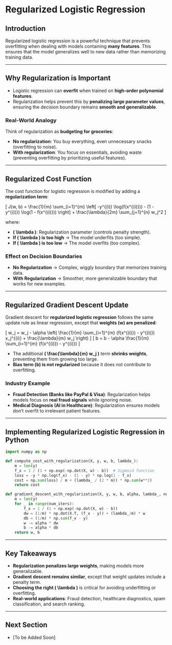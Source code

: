 # Regularized Logistic Regression

## Introduction
Regularized logistic regression is a powerful technique that prevents overfitting when dealing with models containing **many features**. This ensures that the model generalizes well to new data rather than memorizing training data.

---

## Why Regularization is Important
- Logistic regression can **overfit** when trained on **high-order polynomial features**.
- Regularization helps prevent this by **penalizing large parameter values**, ensuring the decision boundary remains **smooth and generalizable**.

### Real-World Analogy
Think of regularization as **budgeting for groceries**:
- **No regularization**: You buy everything, even unnecessary snacks (overfitting to noise).
- **With regularization**: You focus on essentials, avoiding waste (preventing overfitting by prioritizing useful features).

---

## Regularized Cost Function
The cost function for logistic regression is modified by adding a **regularization term**:

\[
J(w, b) = \frac{1}{m} \sum_{i=1}^{m} \left[ -y^{(i)} \log(f(x^{(i)})) - (1 - y^{(i)}) \log(1 - f(x^{(i)})) \right] + \frac{\lambda}{2m} \sum_{j=1}^{n} w_j^2
\]

where:
- **\( \lambda \)**: Regularization parameter (controls penalty strength).
- **If \( \lambda \) is too high** → The model underfits (too simple).
- **If \( \lambda \) is too low** → The model overfits (too complex).

### Effect on Decision Boundaries
- **No Regularization** → Complex, wiggly boundary that memorizes training data.
- **With Regularization** → Smoother, more generalizable boundary that works for new examples.

---

## Regularized Gradient Descent Update
Gradient descent for **regularized logistic regression** follows the same update rule as linear regression, except that **weights (w) are penalized**:

\[
 w_j = w_j - \alpha \left( \frac{1}{m} \sum_{i=1}^{m} (f(x^{(i)}) - y^{(i)}) x_j^{(i)} + \frac{\lambda}{m} w_j \right)
\]
\[
 b = b - \alpha \frac{1}{m} \sum_{i=1}^{m} (f(x^{(i)}) - y^{(i)})
\]

- The additional **\( \frac{\lambda}{m} w_j \)** term **shrinks weights**, preventing them from growing too large.
- **Bias term (b) is not regularized** because it does not contribute to overfitting.

### Industry Example
- **Fraud Detection (Banks like PayPal & Visa)**: Regularization helps models focus on **real fraud signals** while ignoring noise.
- **Medical Diagnosis (AI in Healthcare)**: Regularization ensures models don’t overfit to irrelevant patient features.

---

## Implementing Regularized Logistic Regression in Python

```python
import numpy as np

def compute_cost_with_regularization(X, y, w, b, lambda_):
    m = len(y)
    f_x = 1 / (1 + np.exp(-np.dot(X, w) - b))  # Sigmoid function
    loss = -y * np.log(f_x) - (1 - y) * np.log(1 - f_x)
    cost = np.sum(loss) / m + (lambda_ / (2 * m)) * np.sum(w**2)
    return cost

def gradient_descent_with_regularization(X, y, w, b, alpha, lambda_, num_iters):
    m = len(y)
    for _ in range(num_iters):
        f_x = 1 / (1 + np.exp(-np.dot(X, w) - b))
        dw = (1/m) * np.dot(X.T, (f_x - y)) + (lambda_/m) * w
        db = (1/m) * np.sum(f_x - y)
        w -= alpha * dw
        b -= alpha * db
    return w, b
```

---

## Key Takeaways
- **Regularization penalizes large weights**, making models more generalizable.
- **Gradient descent remains similar**, except that weight updates include a penalty term.
- **Choosing the right \( \lambda \)** is critical for avoiding underfitting or overfitting.
- **Real-world applications**: Fraud detection, healthcare diagnostics, spam classification, and search ranking.

---

## Next Section
- [To be Added Soon]

